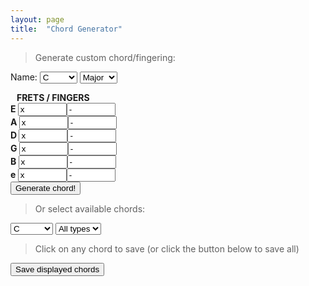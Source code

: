 ```yaml
---
layout: page
title:  "Chord Generator"
---
```

<style>
.tooltip {
    position: relative;
    display: inline-block;
}

.tooltip .tooltiptext {
    visibility: hidden;
    width: 120px;
    background-color: black;
    color: #fff;
    text-align: center;
    border-radius: 6px;
    padding: 2px 0;
    top: 60px;

    /* Position the tooltip */
    position: absolute;
    z-index: 1;
}

.tooltip:hover .tooltiptext {
    visibility: visible;
}

svg.chordChart {
  position: relative;
  float: right;
}

svg.chordChart .grid {
  stroke: black;
}

svg.chordChart .labels {
  fill: white;
}

.select2-container .select2-choice, .select2-result-label {
  font-size: 1em;
  height: 38px; 
  overflow: auto;
}

.blockleft {
position: relative;
float: left;
display: inline-block;
width:200px;
}

.customblock {
    font-weight: bold;
}

.ifret, .ifing {
    width: 78px;
}

.chorddiv{
  width: 141px;
  cursor:pointer;
}

#printArea{
  background-color: #F5F5F5;
}

@media print {
  body * {
    visibility: hidden;
  }
  #printArea, #printArea * {
    visibility: visible;
  }
  #printArea {
    position: absolute;
    left: 0;
    top: 0;
  }

  .tooltip .tooltiptext {
    visibility: hidden !important;
  }
}


</style>

> Generate custom chord/fingering:

Name:
<select id="select-key-custom">
    <option value="0" selected="selected">C</option>
    <option value="1">C#/Db</option>
    <option value="2">D</option>
    <option value="3">D#/Eb</option>
    <option value="4">E</option>
    <option value="5">F</option>
    <option value="6">F#/Gb</option>
    <option value="7">G</option>
    <option value="8">G#/Ab</option>
    <option value="9">A</option>
    <option value="10">A#/Bb</option>
    <option value="11">B</option>
</select>
<select id="select-type-custom">
    <option value="">Major</option>
    <option value="min">Minor</option>
    <option value="7">Dom7</option>
    <option value="min7">Min7</option>
    <option value="Δ7">Maj7</option>
    <option value="maj6">Maj6</option>
    <option value="min6">Min6</option>
    <option value="5">5</option>
    <option value="sus2">Sus2</option>
    <option value="sus4">Sus4</option>
    <option value="7#5">7Aug</option>
    <option value="7sus">7Sus4</option>
    <option value="9">Dom9</option>
    <option value="7#9">7#9</option>
    <option value="7b9">7b9</option>
    <option value="13">13</option>
</select>

<div class="customblock">
        <div>&nbsp;&nbsp;&nbsp;FRETS / FINGERS </div>
        <div>E <input type="text" maxlength="2" class="ifret" id="pE" value="x" /><input type="text" class="ifing" id="fE" maxlength="1" value="-"/></div>
        <div>A <input type="text" maxlength="2" class="ifret" id="pA" value="x" /><input type="text" class="ifing" id="fA" maxlength="1" value="-"/></div>
        <div>D <input type="text" maxlength="2" class="ifret" id="pD" value="x" /><input type="text" class="ifing" id="fA" maxlength="1" value="-"/></div>
        <div>G <input type="text" maxlength="2" class="ifret" id="pG" value="x" /><input type="text" class="ifing" id="fG" maxlength="1" value="-"/></div>
        <div>B <input type="text" maxlength="2" class="ifret" id="pB" value="x" /><input type="text" class="ifing" id="fB" maxlength="1" value="-"/></div>
        <div>e <input type="text" maxlength="2" class="ifret" id="pe" value="x" /><input type="text" class="ifing" id="fe" maxlength="1" value="-"/></div>
<div><button type="button" id="button-gen">
Generate chord!
</button></div>
</div>
        
        
<!--
<div>
        Size:
        <select id="size">
            <option value="1">1</option>
            <option value="2" selected="selected">2</option>
            <option value="3">3</option>
            <option value="4">4</option>
            <option value="5">5</option>
            <option value="6">6</option>
            <option value="7">7</option>
            <option value="8">8</option>
            <option value="9">9</option>
            <option value="10">10</option>
        </select>
</div>
-->
        
> Or select available chords:

<select id="select-key">
    <option value="*">All keys</option>
    <option value="0" selected="selected">C</option>
    <option value="1">C#/Db</option>
    <option value="2">D</option>
    <option value="3">D#/Eb</option>
    <option value="4">E</option>
    <option value="5">F</option>
    <option value="6">F#/Gb</option>
    <option value="7">G</option>
    <option value="8">G#/Ab</option>
    <option value="9">A</option>
    <option value="10">A#/Bb</option>
    <option value="11">B</option>
</select>
<select id="select-type">
    <option value="*">All types</option>
    <option value="">Major</option>
    <option value="min">Minor</option>
    <option value="7">Dom7</option>
    <option value="min7">Min7</option>
    <option value="Δ7">Maj7</option>
    <option value="maj6">Maj6</option>
    <option value="min6">Min6</option>
    <option value="5">5</option>
    <option value="sus2">Sus2</option>
    <option value="sus4">Sus4</option>
    <option value="7#5">7Aug</option>
    <option value="7sus">7Sus4</option>
    <option value="9">Dom9</option>
    <option value="7#9">7#9</option>
    <option value="7b9">7b9</option>
    <option value="13">13</option>
</select>


> Click on any chord to save (or click the button below to save all)

<div><button type="button" id="button-clone">
Save displayed chords
</button></div>


<div id="previewArea"> </div>


<div id="chordsheet" style="display:none">
<h3>Your chord sheet </h3>
<div><button type="button" id="button-print">
Print chord sheet
</button></div>
<br />
<div id="printArea" >
</div>
</div>


<script>
$(function(){
    var keys = ['C', 'Db', 'D', 'Eb', 'E', 'F', 'Gb', 'G', 'Ab', 'A', 'Bb', 'B'];
    var tones = ['1', '2b', '2', '3b', '3', '4', '5b', '5', '6b', '6', '7b', '7'];

    var formulas = {
        '':      '0 4 7',
        'min':   '0 3 7',
        '7':     '0 4 7 10',
        'min7':  '0 3 7 10',
        'Δ7':    '0 4 7 11',
        'maj6':  '0 4 7 9',
        'min6':  '0 3 7 9',
        '5':     '0 7',
        'sus2':  '0 2 7',
        'sus4':  '0 5 7',
        '7#5':   '0 4 8 10',
        '7sus':  '0 5 6 7 10',
        '9':     '0 4 7 10 2',
        '7#9':   '0 4 7 10 3',
        '7b9':   '0 4 7 10 1',
        '13':    '0 4 7 10 2 9'
    };    

    var fretboard = [ ['4', '9', '2', '7', '11', '4'], ['5', '10', '3', '8', '0', '5'], ['6', '11', '4', '9', '1', '6'], ['7', '0', '5', '10', '2', '7'], ['8', '1', '6', '11', '3', '8'], ['9', '2', '7', '12', '4', '9'], ['10', '3', '8', '13', '5', '10'], ['11', '4', '9', '14', '6', '11'], ['12', '5', '10', '15', '7', '12'], ['13', '6', '11', '16', '8', '13'], ['14', '7', '12', '17', '9', '14'], ['15', '8', '13', '18', '10', '15'], ['16', '9', '14', '19', '11', '16'], ['17', '10', '15', '20', '12', '17'], ['18', '11', '16', '21', '13', '18'], ['19', '12', '17', '22', '14', '19'], ['20', '13', '18', '23', '15', '20'], ['21', '14', '19', '24', '16', '21'], ['22', '15', '20', '25', '17', '22'], ['23', '16', '21', '26', '18', '23'], ['24', '17', '22', '27', '19', '24'], ['25', '18', '23', '28', '20', '25'], ['26', '19', '24', '29', '21', '26'], ]

    var chords = [
        /* C ****************************************************/
        { key: '0', form: '', fret: 'x 3 2 0 1 0', fing: '' },
        //{ key: '0', form: 'min', fret: '', fing: '' },
        { key: '0', form: 'maj6', fret: 'x 3 2 2 1 x', fing: '' },
        { key: '0', form: 'min6', fret: '8 x 7 8 8 x', fing: '' },
        { key: '0', form: 'min7', fret: 'x 3 5 3 4 3', fing: 'x 1 3 1 2 1' },
        { key: '0', form: '7', fret: 'x 3 5 3 5 3', fing: 'x 1 3 1 4 1' },
        { key: '0', form: '7', fret: '8 10 8 9 8 8', fing: '1 3 1 2 1 1' },
        //{ key: '0', form: 'Δ7', fret: '', fing: '' },
        //{ key: '0', form: 'sus2', fret: '', fing: '' },
        //{ key: '0', form: 'sus4', fret: '', fing: '' },
        /* D ****************************************************/
        { key: '2', form: '', fret: 'x x 0 2 3 2', fing: '' },
        { key: '2', form: 'min', fret: 'x x 0 2 3 1', fing: '' },
        { key: '2', form: 'maj6', fret: 'x x 0 2 0 2', fing: '' },
        //{ key: '2', form: 'min6', fret: '', fing: '' },
        { key: '2', form: 'min7', fret: 'x x 0 2 1 1', fing: '' },
        //{ key: '2', form: '7', fret: '', fing: '' },
        //{ key: '2', form: 'Δ7', fret: '', fing: '' },
        //{ key: '2', form: 'sus2', fret: '', fing: '' },
        //{ key: '2', form: 'sus4', fret: '', fing: '' },
        /* E ****************************************************/
        //{ key: '4', form: '', fret: '', fing: '' },
        //{ key: '4', form: 'min', fret: '', fing: '' },
        { key: '4', form: 'maj6', fret: '0 2 2 1 2 0', fing: '' },
        { key: '4', form: 'min6', fret: '0 2 2 0 2 0', fing: '' },
        //{ key: '4', form: 'min7', fret: '', fing: '' },
        { key: '4', form: '7', fret: '0 2 0 1 3 0', fing: '' },
        { key: '4', form: 'Δ7', fret: '0 2 1 1 0 0', fing: '' },
        { key: '4', form: 'sus2', fret: 'x 7 9 9 7 7', fing: '' },
        { key: '4', form: 'sus4', fret: '0 2 2 2 0 0', fing: '' },
        /* F ****************************************************/
        //{ key: '5', form: '', fret: '', fing: '' },
        //{ key: '5', form: 'min', fret: '', fing: '' },
        //{ key: '5', form: 'maj6', fret: '', fing: '' },
        //{ key: '5', form: 'min6', fret: '', fing: '' },
        //{ key: '5', form: 'min7', fret: '', fing: '' },
        //{ key: '5', form: '7', fret: '', fing: '' },
        { key: '5', form: 'Δ7', fret: 'x x 3 2 1 0', fing: '' },
        //{ key: '5', form: 'sus2', fret: '', fing: '' },
        //{ key: '5', form: 'sus4', fret: '', fing: '' },
        /* G ****************************************************/
        // { key: '7', form: '', fret: '', fing: '' },
        //{ key: '7', form: 'min', fret: '', fing: '' },
        //{ key: '7', form: 'maj6', fret: '', fing: '' },
        //{ key: '7', form: 'min6', fret: '', fing: '' },
        //{ key: '7', form: 'min7', fret: '', fing: '' },
        { key: '7', form: '7', fret: '3 2 0 0 0 1', fing: '' },
        //{ key: '7', form: 'Δ7', fret: '', fing: '' },
        //{ key: '7', form: 'sus2', fret: '', fing: '' },
        //{ key: '7', form: 'sus4', fret: '', fing: '' },
        /* A ****************************************************/
        //{ key: '9', form: '', fret: '', fing: '' },
        //{ key: '9', form: 'min', fret: '', fing: '' },
        { key: '9', form: 'maj6', fret: 'x 0 2 2 2 2', fing: 'x x 1 1 1 1' },
        //{ key: '9', form: 'min6', fret: '', fing: '' },
        { key: '9', form: 'min7', fret: '5 7 5 5 5 5', fing: '1 3 1 1 1 1' },
        { key: '9', form: 'min7', fret: 'x 0 2 0 1 0', fing: '' },
        { key: '9', form: '7', fret: 'x 0 2 0 2 0', fing: '' },
        { key: '9', form: 'Δ7', fret: 'x 0 2 1 2 0', fing: '' },
        { key: '9', form: 'sus2', fret: '0 0 2 2 0 0', fing: '' },
        { key: '9', form: 'sus4', fret: 'x 0 2 2 3 0', fing: '' },
        /* B ****************************************************/
        //{ key: '11', form: '', fret: '', fing: '' },
        //{ key: '11', form: 'min', fret: '', fing: '' },
        //{ key: '11', form: 'maj6', fret: '', fing: '' },
        //{ key: '11', form: 'min6', fret: '', fing: '' },
        //{ key: '11', form: 'min7', fret: '', fing: '' },
        { key: '11', form: '7', fret: 'x 2 1 2 0 2', fing: '' },
        //{ key: '11', form: 'Δ7', fret: '', fing: '' },
        //{ key: '11', form: 'sus2', fret: '', fing: '' },
        //{ key: '11', form: 'sus4', fret: '', fing: '' },
    ]

    $('#button-gen').click(function() {
        loadCustomChord();
    });

    $('#button-clone').click(function() {
        fadeInPreview();
        $('#previewArea .chorddiv').clone().appendTo('#printArea').hide().fadeIn();
        changeTooltip();
    });

    $('#button-print').click(function() {
        window.print();
    });

    function fadeInPreview() {
        if ($('#chordsheet').is(":hidden")) {
            $('#chordsheet').fadeIn();
            $(document.body).animate({ 'scrollTop':   $('#chordsheet').offset().top }, 400);
        }
    }
    
    function changeTooltip() {
        $('#chordsheet .chorddiv').each(function() {
            $(this).children('span').html('Click to remove from sheet');
        });
    }

    $(document).on('click', '#previewArea .chorddiv', function() {
        fadeInPreview();
        $(this).clone().appendTo('#printArea').hide().fadeIn();
        changeTooltip();
    });

    $(document).on('click', '#chordsheet .chorddiv', function() {
        $(this).remove();
    });

    $("select").select2({width:'130px'});

    loadAvailableChords();

    $('#select-key, #select-type').change(function() {
        loadAvailableChords();
    });


    function isNumber(n) {
        return !isNaN(parseFloat(n)) && isFinite(n);
    }

    function loadCustomChord () {
        // chord data
        var key=$('#select-key-custom').val();
        var type=$('#select-type-custom').val();

        var arrfrets = [];
        $('.ifret').each(function() {
            if (isNumber($(this).val())) {
                arrfrets.push($(this).val());
            } else {
                arrfrets.push('x');
            }
        });
        var arrfings = [];
        $('.ifing').each(function() {
            if (isNumber($(this).val())) {
                arrfings.push($(this).val());
            } else {
                arrfings.push('-');
            }
        });
        if (JSON.stringify(arrfings)==JSON.stringify(['-', '-', '-', '-', '-', '-'])) {
            arrfings = ['', '', '', '', '', '']
        }

        var chords= [{ key: key, form: type, fret: arrfrets.join(), fing: arrfings.join()}];

        loadChords(chords);
    }

    function loadAvailableChords () {
        // chord data
        var key=$('#select-key').val();
        var type=$('#select-type').val();
        if (key != '*') {
            var results = $.grep(chords, function(e){ return e.key == key; });
        } else {
            var results = chords;
        }

        if (type != '*') {
            var results = $.grep(results, function(e){ return e.form == type; });
        }
        loadChords(results);
    }


    function loadChords(results){
        $('#previewArea').html('');
        var extraData = {};
        $.each(results, function(ind, result) {
            if (typeof result === 'undefined' || ! result) {
                $('#previewArea').html('No chord available'); 
                return false;
            }
            
            formula = formulas[result.form].split(/[ ,]+/);
            frets = result.fret.split(/[ ,]+/);
            fingers = result.fing.split(/[ ,]+/);

            // chord calc
            extraData.notes = [];
            extraData.tones = [];
            $.each(formula, function(index, value ) {
                currentNote = (parseInt(result.key,10)+parseInt(value,10))%12;
                extraData.notes.push(keys[currentNote]);
                extraData.tones.push(tones[value]);
            });

            // fret tones
            // extraData.fretNotes = [];
            extraData.fretTones = [];
            $.each(frets, function( index, value ) {
                if (isNumber(value)) {
                    var currentNote = fretboard[parseInt(value, 10)][parseInt(index, 10)];
                    // extraData.fretNotes.push(keys[currentNote]);
                    extraData.fretTones.push(tones[(currentNote-parseInt(result.key,10))%12]);

                } else {

                    // extraData.fretNotes.push('');
                    extraData.fretTones.push('');
                }
            });


            // chart generation
            var udi = {
                        title:keys[result.key] + result.form + ' (' + extraData.notes.join(' ') + ')' ,
                        fret:frets.join(),
                        label:fingers.join(),
                        footer:extraData.fretTones.join(),
                        scale:0.9
                       };

            var createChart = chartMaker();

            $('#previewArea').append('<div class="chorddiv tooltip"><span class="tooltiptext">Click to add to sheet</span> <svg id="previewChart' + ind + '" ></svg></div>');
            
            var placeholder = document.getElementById('previewChart' + ind);
            createChart(placeholder,udi);

            });
    }
});
</script>

<script src="{{ "/scripts/chartmaker.js" | prepend: site.baseurl }}"></script>
